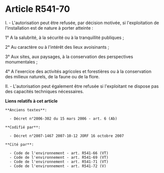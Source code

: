 # Article R541-70

I. - L'autorisation peut être refusée, par décision motivée, si l'exploitation de l'installation est de nature à porter
atteinte :

1° A la salubrité, à la sécurité ou à la tranquillité publiques ;

2° Au caractère ou à l'intérêt des lieux avoisinants ;

3° Aux sites, aux paysages, à la conservation des perspectives monumentales ;

4° A l'exercice des activités agricoles et forestières ou à la conservation des milieux naturels, de la faune ou de la flore.

II. - L'autorisation peut également être refusée si l'exploitant ne dispose pas des capacités techniques nécessaires.

**Liens relatifs à cet article**

	**Anciens textes**:

	  - Décret n°2006-302 du 15 mars 2006 - art. 6 (Ab)

	**Codifié par**:

	  - Décret n°2007-1467 2007-10-12 JORF 16 octobre 2007

	**Cité par**:

	  - Code de l'environnement - art. R541-66 (VT)
	  - Code de l'environnement - art. R541-69 (VT)
	  - Code de l'environnement - art. R541-71 (VT)
	  - Code de l'environnement - art. R541-72 (V)
